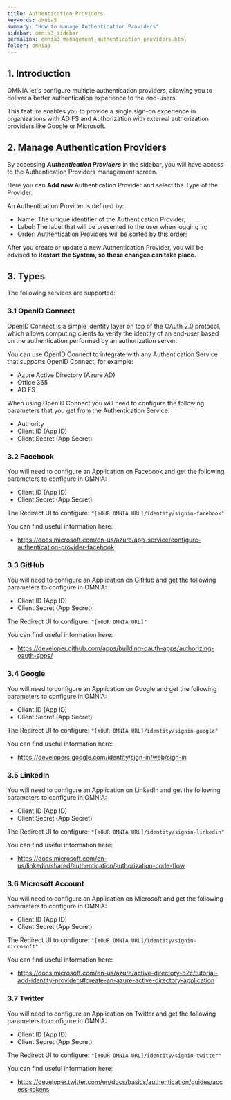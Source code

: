 ```yaml
---
title: Authentication Providers
keywords: omnia3
summary: "How to manage Authentication Providers"
sidebar: omnia3_sidebar
permalink: omnia3_management_authentication_providers.html
folder: omnia3
---
```



## 1. Introduction

OMNIA let's configure multiple authentication providers, allowing you to deliver a better authentication experience to the end-users.

This feature enables you to provide a single sign-on experience in organizations with AD FS and Authorization with external authorization providers like Google or Microsoft.


## 2. Manage Authentication Providers

By accessing **_Authentication Providers_** in the sidebar, you will have access to the Authentication Providers management screen.

Here you can **Add new** Authentication Provider and select the Type of the Provider.

An Authentication Provider is defined by:
* Name: The unique identifier of the Authentication Provider;
* Label: The label that will be presented to the user when logging in;
* Order: Authentication Providers will be sorted by this order;

After you create or update a new Authentication Provider, you will be advised to **Restart the System, so these changes can take place.**


## 3. Types

The following services are supported:

### 3.1 OpenID Connect

OpenID Connect is a simple identity layer on top of the OAuth 2.0 protocol, which allows computing clients to verify the identity of an end-user based on the authentication performed by an authorization server.

You can use OpenID Connect to integrate with any Authentication Service that supports OpenID Connect, for example:

 - Azure Active Directory (Azure AD)
 - Office 365
 - AD FS

When using OpenID Connect you will need to configure the following parameters that you get from the Authentication Service:
 - Authority
 - Client ID (App ID)
 - Client Secret (App Secret)


### 3.2 Facebook

You will need to configure an Application on Facebook and get the following parameters to configure in OMNIA:
 - Client ID (App ID)
 - Client Secret (App Secret)

The Redirect UI to configure: `"[YOUR OMNIA URL]/identity/signin-facebook"`

You can find useful information here:

 - https://docs.microsoft.com/en-us/azure/app-service/configure-authentication-provider-facebook

### 3.3 GitHub

You will need to configure an Application on GitHub and get the following parameters to configure in OMNIA:
 - Client ID (App ID)
 - Client Secret (App Secret)

The Redirect UI to configure: `"[YOUR OMNIA URL]"`

You can find useful information here:

 - https://developer.github.com/apps/building-oauth-apps/authorizing-oauth-apps/

### 3.4 Google

You will need to configure an Application on Google and get the following parameters to configure in OMNIA:
 - Client ID (App ID)
 - Client Secret (App Secret)

The Redirect UI to configure: `"[YOUR OMNIA URL]/identity/signin-google"`

You can find useful information here:

 - https://developers.google.com/identity/sign-in/web/sign-in

### 3.5 LinkedIn

You will need to configure an Application on LinkedIn and get the following parameters to configure in OMNIA:
 - Client ID (App ID)
 - Client Secret (App Secret)

The Redirect UI to configure: `"[YOUR OMNIA URL]/identity/signin-linkedin"`

You can find useful information here:

 - https://docs.microsoft.com/en-us/linkedin/shared/authentication/authorization-code-flow

### 3.6 Microsoft Account

You will need to configure an Application on Microsoft and get the following parameters to configure in OMNIA:
 - Client ID (App ID)
 - Client Secret (App Secret)

The Redirect UI to configure: `"[YOUR OMNIA URL]/identity/signin-microsoft"`

You can find useful information here:

 - https://docs.microsoft.com/en-us/azure/active-directory-b2c/tutorial-add-identity-providers#create-an-azure-active-directory-application

### 3.7 Twitter

You will need to configure an Application on Twitter and get the following parameters to configure in OMNIA:
 - Client ID (App ID)
 - Client Secret (App Secret)

The Redirect UI to configure: `"[YOUR OMNIA URL]/identity/signin-twitter"`

You can find useful information here:

 - https://developer.twitter.com/en/docs/basics/authentication/guides/access-tokens